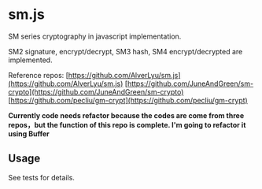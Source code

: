 # sm.js

SM series cryptography in javascript implementation.

SM2 signature, encrypt/decrypt, SM3 hash, SM4 encrypt/decrypted are implemented.

Reference repos:
[https://github.com/AlverLyu/sm.js](https://github.com/AlverLyu/sm.js)
[https://github.com/JuneAndGreen/sm-crypto](https://github.com/JuneAndGreen/sm-crypto)
[https://github.com/pecliu/gm-crypt](https://github.com/pecliu/gm-crypt)

**Currently code needs refactor because the codes are come from three repos，but the function of this repo is complete. I'm going to refactor it using Buffer**

## Usage 

See tests for details.
